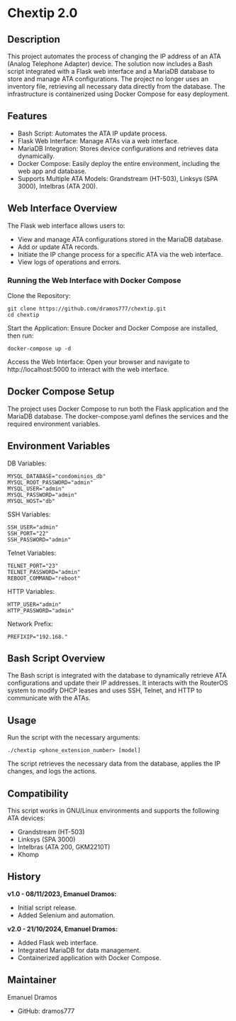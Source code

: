 # Chextip 2.0
## Description
This project automates the process of changing the IP address of an ATA (Analog Telephone Adapter) device. The solution now includes a Bash script integrated with a Flask web interface and a MariaDB database to store and manage ATA configurations. The project no longer uses an inventory file, retrieving all necessary data directly from the database. The infrastructure is containerized using Docker Compose for easy deployment.

## Features
- Bash Script: Automates the ATA IP update process.
- Flask Web Interface: Manage ATAs via a web interface.
- MariaDB Integration: Stores device configurations and retrieves data dynamically.
- Docker Compose: Easily deploy the entire environment, including the web app and database.
- Supports Multiple ATA Models: Grandstream (HT-503), Linksys (SPA 3000), Intelbras (ATA 200).

## Web Interface Overview
The Flask web interface allows users to:

- View and manage ATA configurations stored in the MariaDB database.
- Add or update ATA records.
- Initiate the IP change process for a specific ATA via the web interface.
- View logs of operations and errors.
### Running the Web Interface with Docker Compose
Clone the Repository:

```
git clone https://github.com/dramos777/chextip.git
cd chextip
```
Start the Application: Ensure Docker and Docker Compose are installed, then run:
```
docker-compose up -d
```
Access the Web Interface: Open your browser and navigate to http://localhost:5000 to interact with the web interface.

## Docker Compose Setup
The project uses Docker Compose to run both the Flask application and the MariaDB database. The docker-compose.yaml defines the services and the required environment variables.

## Environment Variables
DB Variables:
```
MYSQL_DATABASE="condominios_db"
MYSQL_ROOT_PASSWORD="admin"
MYSQL_USER="admin"
MYSQL_PASSWORD="admin"
MYSQL_HOST="db"
```
SSH Variables:
```
SSH_USER="admin"
SSH_PORT="22"
SSH_PASSWORD="admin"
```
Telnet Variables:
```
TELNET_PORT="23"
TELNET_PASSWORD="admin"
REBOOT_COMMAND="reboot"
```
HTTP Variables:
```
HTTP_USER="admin"
HTTP_PASSWORD="admin"
```
Network Prefix:
```
PREFIXIP="192.168."
```

## Bash Script Overview
The Bash script is integrated with the database to dynamically retrieve ATA configurations and update their IP addresses. It interacts with the RouterOS system to modify DHCP leases and uses SSH, Telnet, and HTTP to communicate with the ATAs.

## Usage
Run the script with the necessary arguments:

```
./chextip <phone_extension_number> [model]
```
The script retrieves the necessary data from the database, applies the IP changes, and logs the actions.

## Compatibility
This script works in GNU/Linux environments and supports the following ATA devices:

- Grandstream (HT-503)
- Linksys (SPA 3000)
- Intelbras (ATA 200, GKM2210T)
- Khomp

## History
**v1.0 - 08/11/2023, Emanuel Dramos:**

- Initial script release.
- Added Selenium and automation.

**v2.0 - 21/10/2024, Emanuel Dramos:**

- Added Flask web interface.
- Integrated MariaDB for data management.
- Containerized application with Docker Compose.

## Maintainer
Emanuel Dramos

- GitHub: dramos777
